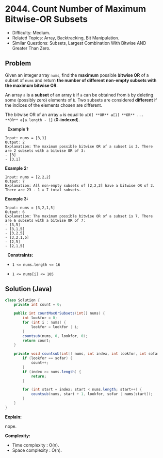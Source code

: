 # 2044. Count Number of Maximum Bitwise-OR Subsets

- Difficulty: Medium.
- Related Topics: Array, Backtracking, Bit Manipulation.
- Similar Questions: Subsets, Largest Combination With Bitwise AND Greater Than Zero.

## Problem

Given an integer array ```nums```, find the **maximum** possible **bitwise OR** of a subset of ```nums``` and return **the **number of different non-empty subsets** with the maximum bitwise OR**.

An array ```a``` is a **subset** of an array ```b``` if ```a``` can be obtained from ```b``` by deleting some (possibly zero) elements of ```b```. Two subsets are considered **different** if the indices of the elements chosen are different.

The bitwise OR of an array ```a``` is equal to ```a[0] **OR** a[1] **OR** ... **OR** a[a.length - 1]``` (**0-indexed**).

 
**Example 1:**

```
Input: nums = [3,1]
Output: 2
Explanation: The maximum possible bitwise OR of a subset is 3. There are 2 subsets with a bitwise OR of 3:
- [3]
- [3,1]
```

**Example 2:**

```
Input: nums = [2,2,2]
Output: 7
Explanation: All non-empty subsets of [2,2,2] have a bitwise OR of 2. There are 23 - 1 = 7 total subsets.
```

**Example 3:**

```
Input: nums = [3,2,1,5]
Output: 6
Explanation: The maximum possible bitwise OR of a subset is 7. There are 6 subsets with a bitwise OR of 7:
- [3,5]
- [3,1,5]
- [3,2,5]
- [3,2,1,5]
- [2,5]
- [2,1,5]
```

 
**Constraints:**


	
- ```1 <= nums.length <= 16```
	
- ```1 <= nums[i] <= 105```



## Solution (Java)

```java
class Solution {
    private int count = 0;

    public int countMaxOrSubsets(int[] nums) {
        int lookfor = 0;
        for (int i : nums) {
            lookfor = lookfor | i;
        }
        countsub(nums, 0, lookfor, 0);
        return count;
    }

    private void countsub(int[] nums, int index, int lookfor, int sofar) {
        if (lookfor == sofar) {
            count++;
        }
        if (index >= nums.length) {
            return;
        }

        for (int start = index; start < nums.length; start++) {
            countsub(nums, start + 1, lookfor, sofar | nums[start]);
        }
    }
}
```

**Explain:**

nope.

**Complexity:**

* Time complexity : O(n).
* Space complexity : O(n).
